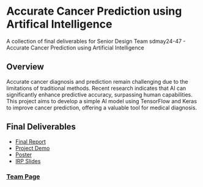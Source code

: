 # Accurate Cancer Prediction using Artifical Intelligence

A collection of final deliverables for Senior Design Team sdmay24-47 - Accurate Cancer Prediction using Artificial Intelligence

## Overview

Accurate cancer diagnosis and prediction remain challenging due to the limitations of traditional methods. Recent research indicates that AI can significantly enhance predictive accuracy, surpassing human capabilities. This project aims to develop a simple AI model using TensorFlow and Keras to improve cancer prediction, offering a valuable tool for medical diagnosis.

## Final Deliverables

- [Final Report](./Final_Report.pdf)
- [Project Demo](./Project_Demo.mp4)
- [Poster](./Poster.pdf)
- [IRP Slides](./IRP_Slides.pdf)

### [Team Page](https://sdmay24-47.sd.ece.iastate.edu/#designdocuments)
